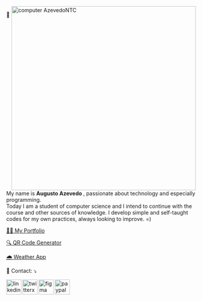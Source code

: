 <img src="https://raw.githubusercontent.com/MicaelliMedeiros/micaellimedeiros/master/image/computer-illustration.png" min-width="490px" max-width="490px" width="490px" align="right" alt="computer AzevedoNTC">

<p align="left"> 
  📌 My name is <strong> Augusto Azevedo </strong>, passionate about technology and especially programming.<br>
  Today I am a student of computer science and I intend to continue with the course and other sources of knowledge.
  I develop simple and self-taught codes for my own practices, always looking to improve. =)
</p>

<a href="https://main.d3dm5m8griv6zb.amplifyapp.com/">👨‍🎓 My Portfolio</a>

<a href="https://main.d2n3362xet2yxj.amplifyapp.com/">🔍 QR Code Generator</a>

<a href="https://main.d3g0ywnyzouoql.amplifyapp.com/">🌧️ Weather App</a>

<p align="left">
  💌 Contact: ⤵️
</p>

<p align="left">  
  <a href="https://www.linkedin.com/in/augustoazevedontc/" alt="Linkedin">
  <img align="left" width="40px" height="40px" src="https://img.icons8.com/fluency/48/linkedin.png" alt="linkedin"/></a>

  <a href="https://twitter.com/azevedontc" alt="Twitter">
  <img align="left" width="40px" height="40px" src="https://img.icons8.com/fluency/48/twitterx--v1.png" alt="twitterx--v1"/></a>
  
  <a href="https://www.figma.com/@azevedontc" alt="Figma">
  <img align="left" width="40px" height="40px" src="https://img.icons8.com/fluency/48/figma.png" alt="figma"/></a>

  <a href="https://www.paypal.com/donate/?business=XBVZAHNPZ342Y&no_recurring=0&currency_code=BRL" alt="PayPal">
  <img align="left" width="40px" height="40px" src="https://img.icons8.com/fluency/48/paypal.png" alt="paypal"/></a>
</p>
